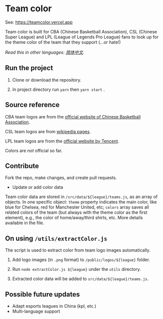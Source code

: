 # Team color

See: https://teamcolor.vercel.app

Team color is built for CBA (Chinese Basketball Association), CSL (Chinese Super League) and LPL (League of Legends Pro League) fans to look up for the theme color of the team that they support (...or hate!)

*Read this in other languages: [简体中文](README.zh-cn.md).*

## Run the project

1. Clone or download the repository.

2. In project directory run `yarn` then `yarn start` .

## Source reference

CBA team logos are from the [official website of Chinese Basketball Association](https://www.cbaleague.com/data/#/teams).

CSL team logos are from [wikipedia pages](https://en.wikipedia.org/wiki/Chinese_Super_League).

LPL team logos are from the [official website by Tencent](https://lpl.qq.com/es/team.shtml).

Colors are _not_ official so far.

## Contribute

Fork the repo, make changes, and create pull requests.

- Update or add color data

Team color data are stored in `/src/data/${league}/teams.js`, as an array of objects. In one specific object: `theme` property indicates the main color, like blue for Chelsea, red for Manchester United, etc; `colors` array saves all related colors of the team (but always with the theme color as the first element), e.g., the color of home/away/third shirts, etc. More details available in the file.

## On using `/utils/extractColor.js`
The script is used to extract color from team logo images automatically.

1. Add logo images (in `.png` format) to `/public/logos/${league}` folder.

2. Run `node extractColor.js ${league}` under the `utils` directory.

3. Extracted color data will be added to `src/data/${league}/teams.js`.

## Possible future updates

- Adapt esports leagues in China (kpl, etc.)
- Multi-language support
